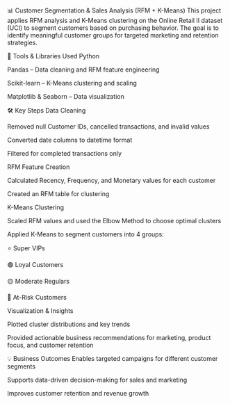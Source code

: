 📊 Customer Segmentation & Sales Analysis (RFM + K-Means)
This project applies RFM analysis and K-Means clustering on the Online Retail II dataset (UCI) to segment customers based on purchasing behavior. The goal is to identify meaningful customer groups for targeted marketing and retention strategies.

🔧 Tools & Libraries Used
Python

Pandas – Data cleaning and RFM feature engineering

Scikit-learn – K-Means clustering and scaling

Matplotlib & Seaborn – Data visualization

🛠️ Key Steps
Data Cleaning

Removed null Customer IDs, cancelled transactions, and invalid values

Converted date columns to datetime format

Filtered for completed transactions only

RFM Feature Creation

Calculated Recency, Frequency, and Monetary values for each customer

Created an RFM table for clustering

K-Means Clustering

Scaled RFM values and used the Elbow Method to choose optimal clusters

Applied K-Means to segment customers into 4 groups:

⭐ Super VIPs

🟢 Loyal Customers

🟡 Moderate Regulars

🔴 At-Risk Customers

Visualization & Insights

Plotted cluster distributions and key trends

Provided actionable business recommendations for marketing, product focus, and customer retention

💡 Business Outcomes
Enables targeted campaigns for different customer segments

Supports data-driven decision-making for sales and marketing

Improves customer retention and revenue growth

